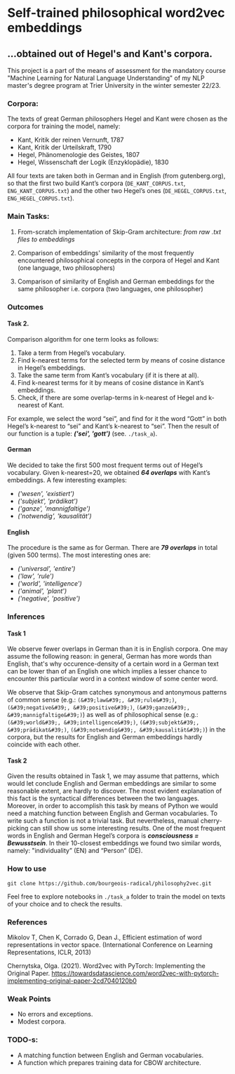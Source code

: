 # Self-trained philosophical word2vec embeddings

## ...obtained out of Hegel's and Kant's corpora.

This project is a part of the means of assessment for the mandatory course 
"Machine Learning for Natural Language Understanding" of my NLP master's degree
program at Trier University in the winter semester 22/23. 

### Corpora:

The texts of great German philosophers Hegel and Kant were chosen as the
corpora for training the model, namely:

* Kant, Kritik der reinen Vernunft, 1787
* Kant, Kritik der Urteilskraft, 1790
* Hegel, Phänomenologie des Geistes, 1807
* Hegel, Wissenschaft der Logik (Enzyklopädie), 1830

All four texts are taken both in 
German and in English (from gutenberg.org), so that the first two build Kant’s 
corpora (`DE_KANT_CORPUS.txt`, `ENG_KANT_CORPUS.txt`) and the other two Hegel’s ones 
(`DE_HEGEL_CORPUS.txt`, `ENG_HEGEL_CORPUS.txt`).

### Main Tasks:

1. From-scratch implementation of Skip-Gram architecture: *from raw .txt files to embeddings*

2. Comparison of embeddings' similarity of the most frequently encountered
philosophical concepts in the corpora of Hegel and Kant (one language, two
philosophers)

3. Comparison of similarity of English and German embeddings for the same
philosopher i.e. corpora (two languages, one philosopher)

### Outcomes
#### Task 2.
Comparison algorithm for one term looks as follows:
1. Take a term from Hegel’s vocabulary.
2. Find k-nearest terms for the selected term by means of cosine distance in
Hegel’s embeddings.
3. Take the same term from Kant’s vocabulary (if it is there at all).
4. Find k-nearest terms for it by means of cosine distance in Kant’s
embeddings.
5. Check, if there are some overlap-terms in k-nearest of Hegel and k-
nearest of Kant.


For example, we select the word “sei”, and find for it the word “Gott” in both Hegel’s
k-nearest to “sei” and Kant’s k-nearest to “sei”. Then the result of our function is a
tuple: ___(&#39;sei&#39;, &#39;gott&#39;)___ (see. `./task_a`).

#### German
We decided to take the first 500 most frequent terms out of Hegel’s vocabulary.
Given k-nearest=20, we obtained ___64 overlaps___ with Kant’s embeddings. A few interesting examples:

* _(&#39;wesen&#39;, &#39;existiert&#39;)_
* _(&#39;subjekt&#39;, &#39;prädikat&#39;)_
* _(&#39;ganze&#39;, &#39;mannigfaltige&#39;)_
* _(&#39;notwendig&#39;, &#39;kausalität&#39;)_

#### English
The procedure is the same as for German. There are ___79 overlaps___ in total (given 500 terms). The most
interesting ones are:

* _(&#39;universal&#39;, &#39;entire&#39;)_
* _(&#39;law&#39;, &#39;rule&#39;)_
* _(&#39;world&#39;, &#39;intelligence&#39;)_
* _(&#39;animal&#39;, &#39;plant&#39;)_
* _(&#39;negative&#39;, &#39;positive&#39;)_


### Inferences

#### Task 1

We observe fewer overlaps in German than it is in English corpora. One may assume the following reason: 
in general, German has more words than English, that's why occurence-density of a certain word in a German text can be
lower than of an English one which implies a lesser chance to encounter this particular word in a context window 
of some center word.

We observe that Skip-Gram catches synonymous and antonymous patterns of common sense (e.g.:
`(&#39;law&#39;, &#39;rule&#39;)`, `(&#39;negative&#39;, &#39;positive&#39;)`, `(&#39;ganze&#39;, &#39;mannigfaltige&#39;)`) 
as well as of philosophical sense (e.g.: `(&#39;world&#39;, &#39;intelligence&#39;)`, `(&#39;subjekt&#39;, &#39;prädikat&#39;)`,
`(&#39;notwendig&#39;, &#39;kausalität&#39;)`) in the corpora, but the results for English and German embeddings hardly coincide with each other.

#### Task 2

Given the results obtained in Task 1, we may assume that patterns, which would let conclude English and German 
embeddings are similar to some reasonable extent, are hardly to discover. The most evident explanation 
of this fact is the syntactical differences between the two languages. Moreover, in order to accomplish this task by
means of Python we would need a matching function between English and German
vocabularies. To write such a function is not a trivial task. But nevertheless, manual
cherry-picking can still show us some interesting results. One of the most frequent
words in English and German Hegel’s corpora is ___consciousness = Bewusstsein___. In
their 10-closest embeddings we found two similar words, namely: "individuality” (EN) and
“Person” (DE).

### How to use
`git clone https://github.com/bourgeois-radical/philosophy2vec.git`

Feel free to explore notebooks in `./task_a` folder to train the model on texts of your choice and to check the results.

### References
Mikolov T, Chen K, Corrado G, Dean J., Efficient estimation of word representations
in vector space. (International Conference on Learning Representations, ICLR, 2013)

Chernytska, Olga. (2021). Word2vec with PyTorch: Implementing the Original Paper.
https://towardsdatascience.com/word2vec-with-pytorch-implementing-original-paper-2cd7040120b0


### Weak Points

* No errors and exceptions.
* Modest corpora. 

### TODO-s:

* A matching function between English and German vocabularies.
* A function which prepares training data for CBOW architecture.


